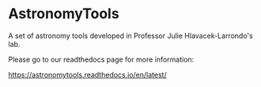 # AstronomyTools

A set of astronomy tools developed in Professor Julie Hlavacek-Larrondo's lab.

Please go to our readthedocs page for more information:

https://astronomytools.readthedocs.io/en/latest/
